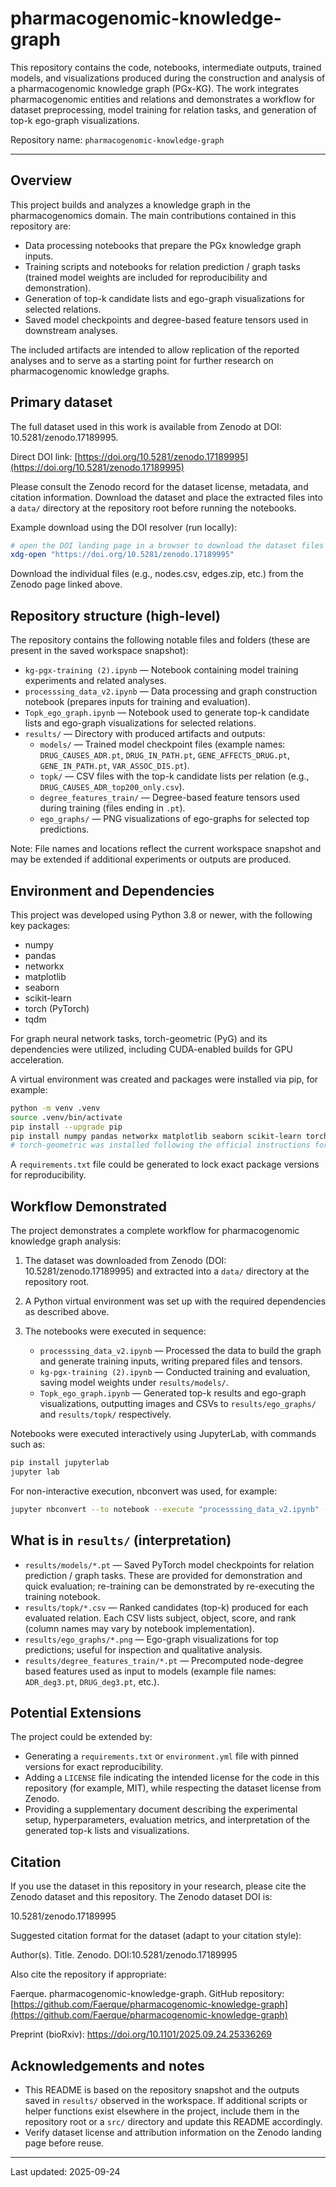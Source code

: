 # pharmacogenomic-knowledge-graph

This repository contains the code, notebooks, intermediate outputs, trained models, and visualizations produced during the construction and analysis of a pharmacogenomic knowledge graph (PGx-KG). The work integrates pharmacogenomic entities and relations and demonstrates a workflow for dataset preprocessing, model training for relation tasks, and generation of top-k ego-graph visualizations.

Repository name: `pharmacogenomic-knowledge-graph`

---

## Overview

This project builds and analyzes a knowledge graph in the pharmacogenomics domain. The main contributions contained in this repository are:

- Data processing notebooks that prepare the PGx knowledge graph inputs.
- Training scripts and notebooks for relation prediction / graph tasks (trained model weights are included for reproducibility and demonstration).
- Generation of top-k candidate lists and ego-graph visualizations for selected relations.
- Saved model checkpoints and degree-based feature tensors used in downstream analyses.

The included artifacts are intended to allow replication of the reported analyses and to serve as a starting point for further research on pharmacogenomic knowledge graphs.

## Primary dataset

The full dataset used in this work is available from Zenodo at DOI: 10.5281/zenodo.17189995.

Direct DOI link: [https://doi.org/10.5281/zenodo.17189995](https://doi.org/10.5281/zenodo.17189995)

Please consult the Zenodo record for the dataset license, metadata, and citation information. Download the dataset and place the extracted files into a `data/` directory at the repository root before running the notebooks.

Example download using the DOI resolver (run locally):

```bash
# open the DOI landing page in a browser to download the dataset files
xdg-open "https://doi.org/10.5281/zenodo.17189995"
```

Download the individual files (e.g., nodes.csv, edges.zip, etc.) from the Zenodo page linked above.

## Repository structure (high-level)

The repository contains the following notable files and folders (these are present in the saved workspace snapshot):

- `kg-pgx-training (2).ipynb` — Notebook containing model training experiments and related analyses.
- `processsing_data_v2.ipynb` — Data processing and graph construction notebook (prepares inputs for training and evaluation).
- `Topk_ego_graph.ipynb` — Notebook used to generate top-k candidate lists and ego-graph visualizations for selected relations.
- `results/` — Directory with produced artifacts and outputs:
  - `models/` — Trained model checkpoint files (example names: `DRUG_CAUSES_ADR.pt`, `DRUG_IN_PATH.pt`, `GENE_AFFECTS_DRUG.pt`, `GENE_IN_PATH.pt`, `VAR_ASSOC_DIS.pt`).
  - `topk/` — CSV files with the top-k candidate lists per relation (e.g., `DRUG_CAUSES_ADR_top200_only.csv`).
  - `degree_features_train/` — Degree-based feature tensors used during training (files ending in `.pt`).
  - `ego_graphs/` — PNG visualizations of ego-graphs for selected top predictions.

Note: File names and locations reflect the current workspace snapshot and may be extended if additional experiments or outputs are produced.

## Environment and Dependencies

This project was developed using Python 3.8 or newer, with the following key packages:

- numpy
- pandas
- networkx
- matplotlib
- seaborn
- scikit-learn
- torch (PyTorch)
- tqdm

For graph neural network tasks, torch-geometric (PyG) and its dependencies were utilized, including CUDA-enabled builds for GPU acceleration.

A virtual environment was created and packages were installed via pip, for example:

```bash
python -m venv .venv
source .venv/bin/activate
pip install --upgrade pip
pip install numpy pandas networkx matplotlib seaborn scikit-learn torch tqdm
# torch-geometric was installed following the official instructions for the CUDA/PyTorch version
```

A `requirements.txt` file could be generated to lock exact package versions for reproducibility.

## Workflow Demonstrated

The project demonstrates a complete workflow for pharmacogenomic knowledge graph analysis:

1. The dataset was downloaded from Zenodo (DOI: 10.5281/zenodo.17189995) and extracted into a `data/` directory at the repository root.
2. A Python virtual environment was set up with the required dependencies as described above.
3. The notebooks were executed in sequence:

   - `processsing_data_v2.ipynb` — Processed the data to build the graph and generate training inputs, writing prepared files and tensors.
   - `kg-pgx-training (2).ipynb` — Conducted training and evaluation, saving model weights under `results/models/`.
   - `Topk_ego_graph.ipynb` — Generated top-k results and ego-graph visualizations, outputting images and CSVs to `results/ego_graphs/` and `results/topk/` respectively.

Notebooks were executed interactively using JupyterLab, with commands such as:

```bash
pip install jupyterlab
jupyter lab
```

For non-interactive execution, nbconvert was used, for example:

```bash
jupyter nbconvert --to notebook --execute "processsing_data_v2.ipynb" --output executed_processing.ipynb
```

## What is in `results/` (interpretation)

- `results/models/*.pt` — Saved PyTorch model checkpoints for relation prediction / graph tasks. These are provided for demonstration and quick evaluation; re-training can be demonstrated by re-executing the training notebook.
- `results/topk/*.csv` — Ranked candidates (top-k) produced for each evaluated relation. Each CSV lists subject, object, score, and rank (column names may vary by notebook implementation).
- `results/ego_graphs/*.png` — Ego-graph visualizations for top predictions; useful for inspection and qualitative analysis.
- `results/degree_features_train/*.pt` — Precomputed node-degree based features used as input to models (example file names: `ADR_deg3.pt`, `DRUG_deg3.pt`, etc.).

## Potential Extensions

The project could be extended by:

- Generating a `requirements.txt` or `environment.yml` file with pinned versions for exact reproducibility.
- Adding a `LICENSE` file indicating the intended license for the code in this repository (for example, MIT), while respecting the dataset license from Zenodo.
- Providing a supplementary document describing the experimental setup, hyperparameters, evaluation metrics, and interpretation of the generated top-k lists and visualizations.

## Citation

If you use the dataset in this repository in your research, please cite the Zenodo dataset and this repository. The Zenodo dataset DOI is:

10.5281/zenodo.17189995

Suggested citation format for the dataset (adapt to your citation style):

Author(s). Title. Zenodo. DOI:10.5281/zenodo.17189995

Also cite the repository if appropriate:

Faerque. pharmacogenomic-knowledge-graph. GitHub repository: [https://github.com/Faerque/pharmacogenomic-knowledge-graph](https://github.com/Faerque/pharmacogenomic-knowledge-graph)

Preprint (bioRxiv): https://doi.org/10.1101/2025.09.24.25336269

## Acknowledgements and notes

- This README is based on the repository snapshot and the outputs saved in `results/` observed in the workspace. If additional scripts or helper functions exist elsewhere in the project, include them in the repository root or a `src/` directory and update this README accordingly.
- Verify dataset license and attribution information on the Zenodo landing page before reuse.

---

Last updated: 2025-09-24
